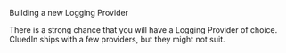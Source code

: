 Building a new Logging Provider

There is a strong chance that you will have a Logging Provider of choice. CluedIn ships with a few providers, but they might not suit. 